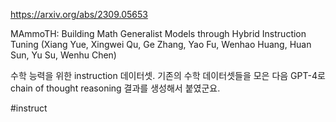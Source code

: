 https://arxiv.org/abs/2309.05653

MAmmoTH: Building Math Generalist Models through Hybrid Instruction Tuning (Xiang Yue, Xingwei Qu, Ge Zhang, Yao Fu, Wenhao Huang, Huan Sun, Yu Su, Wenhu Chen)

수학 능력을 위한 instruction 데이터셋. 기존의 수학 데이터셋들을 모은 다음 GPT-4로 chain of thought reasoning 결과를 생성해서 붙였군요.

#instruct 